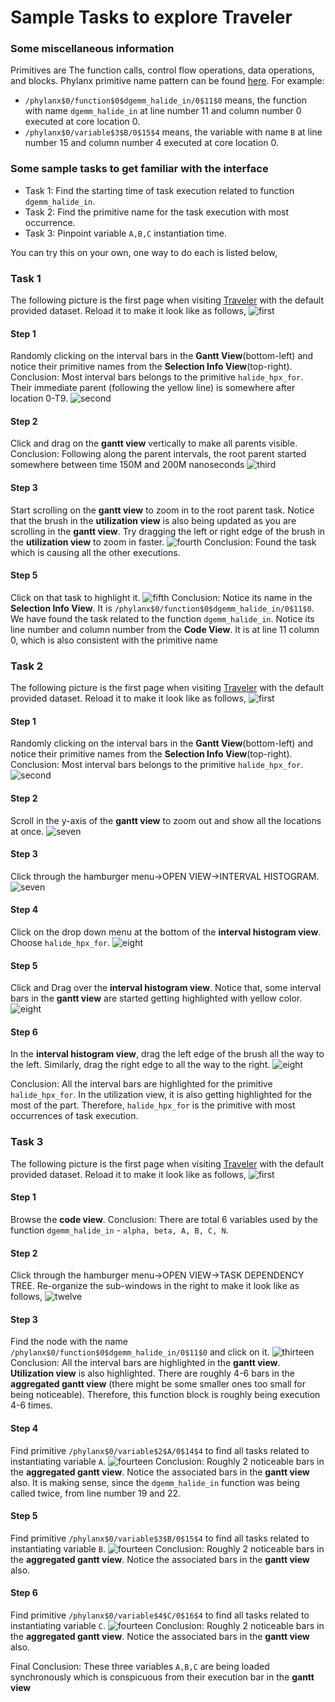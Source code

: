 Sample Tasks to explore Traveler
================================


### Some miscellaneous information
Primitives are The function calls, control flow operations, data operations, and blocks. Phylanx primitive name pattern can be found 
[here](https://github.com/STEllAR-GROUP/phylanx/blob/master/phylanx/execution_tree/compiler/primitive_name.hpp#L20-L43). For example: 
- `/phylanx$0/function$0$dgemm_halide_in/0$11$0` means, the function with name `dgemm_halide_in` at line number 11 and column number 0 executed at core 
location 0.
- `/phylanx$0/variable$3$B/0$15$4` means, the variable with name `B` at line number 15 and column number 4 executed at core location 0.

### Some sample tasks to get familiar with the interface
- Task 1: Find the starting time of task execution related to function `dgemm_halide_in`.
- Task 2: Find the primitive name for the task execution with most occurrence.
- Task 3: Pinpoint variable `A,B,C` instantiation time.

You can try this on your own, one way to do each is listed below,

[comment]: <> (&#40;You might want to try doing these tasks in your own before reading through the following description&#41;)
### Task 1
The following picture is the first page when visiting [Traveler](https://traveler-integrated.herokuapp.com) with the default provided dataset. Reload it to 
make it look like as follows,
![first](01.JPG)
#### Step 1
Randomly clicking on the interval bars in the **Gantt View**(bottom-left) and notice their primitive names from the **Selection Info View**(top-right). 
Conclusion: Most interval bars belongs to the primitive `halide_hpx_for`. Their immediate parent (following the yellow line) is somewhere after location 0-T9.
![second](02.JPG)
#### Step 2
Click and drag on the **gantt view** vertically to make all parents visible.
Conclusion: Following along the parent intervals, the root parent started somewhere between time 150M and 200M nanoseconds
![third](03.JPG)
#### Step 3
Start scrolling on the **gantt view** to zoom in to the root parent task. Notice that the brush in the **utilization view** is also being updated as you 
are scrolling in the **gantt view**. Try dragging the left or right edge of the brush  in the **utilization view** to zoom in faster.
![fourth](04.JPG)
Conclusion: Found the task which is causing all the other executions.
#### Step 5
Click on that task to highlight it.
![fifth](05.JPG)
Conclusion: Notice its name in the **Selection Info View**. It is `/phylanx$0/function$0$dgemm_halide_in/0$11$0`. We have found the task related to the 
function `dgemm_halide_in`. Notice its line number and column number from the **Code View**. It is at line 11 column 0, which is also consistent with the 
primitive name

### Task 2
The following picture is the first page when visiting [Traveler](https://traveler-integrated.herokuapp.com) with the default provided dataset. Reload it to
make it look like as follows,
![first](01.JPG)

#### Step 1
Randomly clicking on the interval bars in the **Gantt View**(bottom-left) and notice their primitive names from the **Selection Info View**(top-right).
Conclusion: Most interval bars belongs to the primitive `halide_hpx_for`.
![second](02.JPG)

#### Step 2
Scroll in the y-axis of the **gantt view** to zoom out and show all the locations at once.
![seven](09.JPG)

#### Step 3
Click through the hamburger menu->OPEN VIEW->INTERVAL HISTOGRAM.
![seven](17.png)

#### Step 4
Click on the drop down menu at the bottom of the **interval histogram view**. Choose `halide_hpx_for`.
![eight](08.png)

#### Step 5
Click and Drag over the **interval histogram view**. Notice that, some interval bars in the **gantt view** are started getting highlighted with yellow 
color.
![eight](10.JPG)

#### Step 6
In the **interval histogram view**, drag the left edge of the brush all the way to the left. Similarly, drag the right edge to all the way to the right.
![eight](11.JPG)

Conclusion: All the interval bars are highlighted for the primitive `halide_hpx_for`. In the utilization view, it is also getting highlighted for the most 
of the part. Therefore, `halide_hpx_for` is the primitive with most occurrences of task execution.

### Task 3
The following picture is the first page when visiting [Traveler](https://traveler-integrated.herokuapp.com) with the default provided dataset. Reload it to
make it look like as follows,
![first](01.JPG)

#### Step 1
Browse the **code view**.
Conclusion: There are total 6 variables used by the function `dgemm_halide_in` - `alpha, beta, A, B, C, N`.

#### Step 2
Click through the hamburger menu->OPEN VIEW->TASK DEPENDENCY TREE. Re-organize the sub-windows in the right to make it look like as follows,
![twelve](12.JPG)

#### Step 3
Find the node with the name `/phylanx$0/function$0$dgemm_halide_in/0$11$0` and click on it.
![thirteen](13.JPG)
Conclusion: All the interval bars are highlighted in the **gantt view**. **Utilization view** is also highlighted. There are roughly 4-6 bars in the 
**aggregated gantt view** (there might be some smaller ones too small for being noticeable). Therefore, this function block is roughly being execution 4-6 
times.

#### Step 4
Find primitive `/phylanx$0/variable$2$A/0$14$4` to find all tasks related to instantiating variable `A`.
![fourteen](14.png)
Conclusion: Roughly 2 noticeable bars in the **aggregated gantt view**. Notice the associated bars in the **gantt view** also. It is making sense, since the 
`dgemm_halide_in` function was being called twice, from line number 19 and 22.

#### Step 5
Find primitive `/phylanx$0/variable$3$B/0$15$4` to find all tasks related to instantiating variable `B`.
![fourteen](15.png)
Conclusion: Roughly 2 noticeable bars in the **aggregated gantt view**. Notice the associated bars in the **gantt view** also.

#### Step 6
Find primitive `/phylanx$0/variable$4$C/0$16$4` to find all tasks related to instantiating variable `C`.
![fourteen](16.png)
Conclusion: Roughly 2 noticeable bars in the **aggregated gantt view**. Notice the associated bars in the **gantt view** also.

Final Conclusion: These three variables `A,B,C` are being loaded synchronously which is conspicuous from their execution bar in the **gantt view**